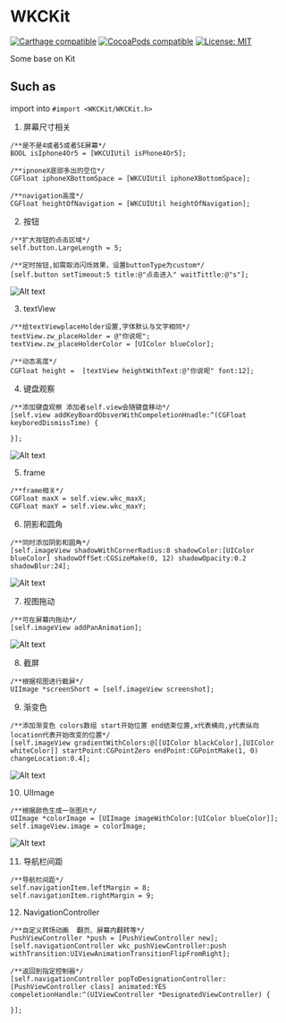 # WKCKit
[![Carthage compatible](https://img.shields.io/badge/Carthage-compatible-4BC51D.svg?style=flat)](https://github.com/Carthage/Carthage#adding-frameworks-to-an-application) [![CocoaPods compatible](https://img.shields.io/cocoapods/v/WKCKit.svg?style=flat)](https://cocoapods.org/pods/WKCKit) [![License: MIT](https://img.shields.io/cocoapods/l/WKCKit.svg?style=flat)](http://opensource.org/licenses/MIT)

Some base on Kit

## Such as

 import into  `#import <WKCKit/WKCKit.h>`
 
 1. 屏幕尺寸相关
 ```
 /**是不是4或者5或者SE屏幕*/
 BOOL isIphone4Or5 = [WKCUIUtil isPhone4Or5];
 
 /**ipnoneX底部多出的空位*/
 CGFloat iphoneXBottomSpace = [WKCUIUtil iphoneXBottomSpace];
 
 /**navigation高度*/
 CGFloat heightOfNavigation = [WKCUIUtil heightOfNavigation];
 ```
 2. 按钮
 ```
 /**扩大按钮的点击区域*/
 self.button.LargeLength = 5;
 
 /**定时按钮,如需取消闪烁效果，设置buttonType为custom*/
 [self.button setTimeout:5 title:@"点击进入" waitTittle:@"s"];
 ```
 ![Alt text](https://github.com/WeiKunChao/WKCKit/raw/master/screenShort/1.gif)
 
 3. textView
 ```
 /**给textViewplaceHolder设置,字体默认与文字相同*/
 textView.zw_placeHolder = @"你说呢";
 textView.zw_placeHolderColor = [UIColor blueColor];
 
 /**动态高度*/
 CGFloat height =  [textView heightWithText:@"你说呢" font:12];
 ```
 
 4. 键盘观察
 ```
 /**添加键盘观察 添加者self.view会随键盘移动*/
 [self.view addKeyBoardObsverWithCompeletionHnadle:^(CGFloat keyboredDismissTime) {
 
 }];
 ```
  ![Alt text](https://github.com/WeiKunChao/WKCKit/raw/master/screenShort/2.gif)
  
 5. frame
 ```
 /**frame相关*/
 CGFloat maxX = self.view.wkc_maxX;
 CGFloat maxY = self.view.wkc_maxY;
 ```
 6. 阴影和圆角
 ```
 /**同时添加阴影和圆角*/
 [self.imageView shadowWithCornerRadius:8 shadowColor:[UIColor blueColor] shadowOffSet:CGSizeMake(0, 12) shadowOpacity:0.2 shadowBlur:24];
 ```
   ![Alt text](https://github.com/WeiKunChao/WKCKit/raw/master/screenShort/3.png)
   
 7. 视图拖动
 ```
 /**可在屏幕内拖动*/
 [self.imageView addPanAnimation];
 ```
![Alt text](https://github.com/WeiKunChao/WKCKit/raw/master/screenShort/4.gif)
    
 8. 截屏
 ```
 /**根据视图进行截屏*/
 UIImage *screenShort = [self.imageView screenshot];
 ```
 9. 渐变色
 
 ```
 /**添加渐变色 colors数组 start开始位置 end结束位置,x代表横向,y代表纵向 location代表开始改变的位置*/
 [self.imageView gradientWithColors:@[[UIColor blackColor],[UIColor whiteColor]] startPoint:CGPointZero endPoint:CGPointMake(1, 0) changeLocation:0.4];
 ```
  ![Alt text](https://github.com/WeiKunChao/WKCKit/raw/master/screenShort/6.png)
  
  10.  UIImage
  ```
  /**根据颜色生成一张图片*/
  UIImage *colorImage = [UIImage imageWithColor:[UIColor blueColor]];
  self.imageView.image = colorImage;
  ```
  ![Alt text](https://github.com/WeiKunChao/WKCKit/raw/master/screenShort/5.png)
  
  11. 导航栏间距
  ```
  /**导航栏间距*/
  self.navigationItem.leftMargin = 8;
  self.navigationItem.rightMargin = 9;
  ```
12. NavigationController
```
/**自定义转场动画  翻页、屏幕内翻转等*/
PushViewController *push = [PushViewController new];
[self.navigationController wkc_pushViewController:push withTransition:UIViewAnimationTransitionFlipFromRight];

/**返回到指定控制器*/
[self.navigationController popToDesignationController:[PushViewController class] animated:YES compeletionHandle:^(UIViewController *DesignatedViewController) {

}];
```
  
 
